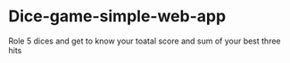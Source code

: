 # Dice-game-simple-web-app
Role 5 dices and get to know your toatal score and sum of your best three hits
